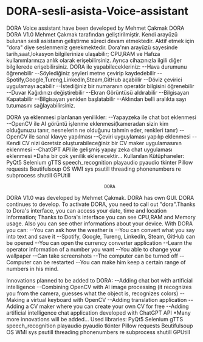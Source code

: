 # DORA-sesli-asista-Voice-assistant
DORA Voice assistant have been developed  by Mehmet Çakmak
                                       DORA
DORA V1.0 Mehmet Çakmak tarafından geliştirilmiştir. Kendi arayüzü bulunan sesli asistanın
geliştirme süreci devam etmektedir. Aktif etmek için "dora" diye seslenmeniz gerekmektedir.
Dora'nın arayüzü sayesinde tarih,saat,lokasyon bilgilerinize ulaşabilir; CPU,RAM ve Hafıza
kullanımlarınıza anlık olarak erişebilirsiniz. Ayrıca cihazınızla ilgili diğer bilgilerede
erişebilirsiniz.
DORA ile yapabilecekleriniz:
--Hava durumunu öğrenebilir
--Söylediğiniz şeyleri metne çevirip kaydedebilir
--Spotify,Google,Tureng,LinkedIn,Steam,GitHub açabiilir
--Döviz çevirici uygulamayı açabilir
--İstediğiniz bir numaranın operatör bilgisini öğrenebilir
--Duvar Kağıdınızı değiştirebilir
--Ekran Görüntüsü aldırabilir
--Bilgisayarı Kapatabilir
--Bilgisayarı yeniden başlatabilir
--Aklından belli aralıkta sayı tutumasını sağlayabilirsiniz.

DORA ya eklenmesi planlanan yenilikler:
--Yapayzeka ile chat bot eklenmesi
--OpenCV ile AI görüntü işlenme eklenmesi(kameradan sizin kim olduğunuzu tanır, nesnelerin
ne olduğunu tahmin eder, renkleri tanır)
--OpenCV ile sanal klavye yapılması
--Çeviri uyguylaması yapılıp eklenmesi
--Kendi CV nizi ücretsiz oluşturabileceğiniz bir CV maker uygulamasının eklenmesi
--ChatGPT API ile gelişmiş yapay zeka chat uygulaması eklenmesi
*Daha bir çok yenilik eklenecektir...
Kullanılan Kütüphaneler:
PyQt5
Selenium
gTTS
speech_recognition
playaudio
pyaudio
tkinter
Pillow
requests
Beutifulsoup
OS
WMI
sys
psutill
threading
phonenumbers
re
subprocess
shutill
GPUtill



                                        DORA
DORA V1.0 was developed by Mehmet Çakmak. DORA has own GUI. DORA continues to develop.
To activate DORA, you need to call out "dora".Thanks to Dora's interface, you can access your date,
time and location information; Thanks to Dora's interface you can see CPU,RAM and Memory usage.
Also you can see other informations about your device.
With DORA you can:
--You can ask how the weather is
--You can convert what you say into text and save it
--Spotify, Google, Tureng, LinkedIn, Steam, GitHub can be opened
--You can open the currency converter application
--Learn the operator information of a number you want
--You able to change your wallpaper
--Can take screenshots
--The computer can be turned off
--Computer can be restarted
--You can make him keep a certain range of numbers in his mind.

Innovations planned to be added to DORA:
--Adding chat bot with artificial intelligence
--Combining OpenCV with AI image processing (it recognizes you from the camera,
guesses what the object is, recognizes colors)
--Making a virtual keyboard with OpenCV
--Adding translation application
--Adding a CV maker where you can create your own CV for free
--Adding artificial intelligence chat application developed with ChatGPT API
*Many more innovations will be added...
Used libraries:
PyQt5
Selenium
gTTS
speech_recognition
playaudio
pyaudio
tkinter
Pillow
requests
Beutifulsoup
OS
WMI
sys
psutill
threading
phonenumbers
re
subprocess
shutill
GPUtill
